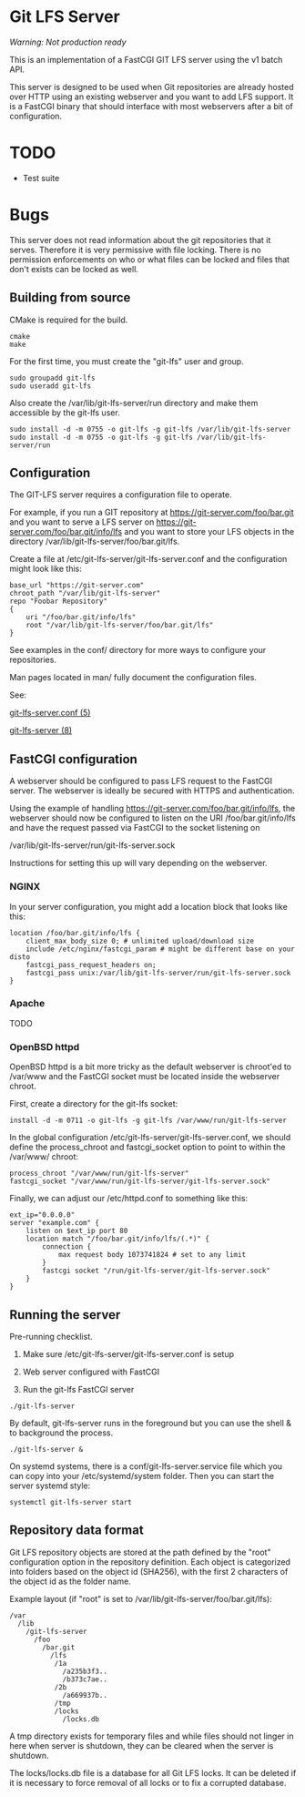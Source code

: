 # Git LFS Server

*Warning: Not production ready*

This is an implementation of a FastCGI GIT LFS server using the v1 batch API.

This server is designed to be used when Git repositories are already hosted over HTTP 
using an existing webserver and you want to add LFS support. It is a FastCGI binary
that should interface with most webservers after a bit of configuration.

# TODO

* Test suite

# Bugs

This server does not read information about the git repositories that it serves.
Therefore it is very permissive with file locking. There is no permission
enforcements on who or what files can be locked and files that don't exists can
be locked as well.

## Building from source

CMake is required for the build.

```
cmake
make
```

For the first time, you must create the "git-lfs" user and group.

```
sudo groupadd git-lfs
sudo useradd git-lfs
```

Also create the /var/lib/git-lfs-server/run directory and make them accessible by the git-lfs user.

```
sudo install -d -m 0755 -o git-lfs -g git-lfs /var/lib/git-lfs-server
sudo install -d -m 0755 -o git-lfs -g git-lfs /var/lib/git-lfs-server/run
```


## Configuration

The GIT-LFS server requires a configuration file to operate.

For example, if you run a GIT repository at https://git-server.com/foo/bar.git and you want to serve
a LFS server on https://git-server.com/foo/bar.git/info/lfs and you want to store your LFS objects
in the directory /var/lib/git-lfs-server/foo/bar.git/lfs.

Create a file at /etc/git-lfs-server/git-lfs-server.conf and the configuration might look like this:


```
base_url "https://git-server.com"
chroot_path "/var/lib/git-lfs-server"
repo "Foobar Repository"
{
	uri "/foo/bar.git/info/lfs"
	root "/var/lib/git-lfs-server/foo/bar.git/lfs"
}
```

See examples in the conf/ directory for more ways to configure your repositories.

Man pages located in man/ fully document the configuration files.

See:

[git-lfs-server.conf (5)](man/git-lfs-server.conf.txt)

[git-lfs-server (8)](man/git-lfs-server.txt)

## FastCGI configuration

A webserver should be configured to pass LFS request to the FastCGI server.
The webserver is ideally be secured with HTTPS and authentication.

Using the example of handling https://git-server.com/foo/bar.git/info/lfs,
the webserver should now be configured to listen on the URI /foo/bar.git/info/lfs
and have the request passed via FastCGI to the socket listening on

/var/lib/git-lfs-server/run/git-lfs-server.sock

Instructions for setting this up will vary depending on the webserver.

### NGINX

In your server configuration, you might add a location block that looks like this:

```
location /foo/bar.git/info/lfs {
	client_max_body_size 0; # unlimited upload/download size
	include /etc/nginx/fastcgi_param # might be different base on your disto
	fastcgi_pass_request_headers on;
	fastcgi_pass unix:/var/lib/git-lfs-server/run/git-lfs-server.sock
}
```

### Apache

TODO

### OpenBSD httpd

OpenBSD httpd is a bit more tricky as the default webserver is chroot'ed to /var/www and
the FastCGI socket must be located inside the webserver chroot.

First, create a directory for the git-lfs socket:
```
install -d -m 0711 -o git-lfs -g git-lfs /var/www/run/git-lfs-server
```

In the global configuration /etc/git-lfs-server/git-lfs-server.conf, we should
define the process_chroot and fastcgi_socket option to point to within the /var/www/ chroot:
```
process_chroot "/var/www/run/git-lfs-server"
fastcgi_socket "/var/www/run/git-lfs-server/git-lfs-server.sock"
```

Finally, we can adjust our /etc/httpd.conf to something like this:
```
ext_ip="0.0.0.0"
server "example.com" {
	listen on $ext_ip port 80
	location match "/foo/bar.git/info/lfs/(.*)" {
		connection {
			max request body 1073741824 # set to any limit
		}
		fastcgi socket "/run/git-lfs-server/git-lfs-server.sock"
	}
}
```

## Running the server

Pre-running checklist.

1) Make sure /etc/git-lfs-server/git-lfs-server.conf is setup

2) Web server configured with FastCGI 

3) Run the git-lfs FastCGI server

```
./git-lfs-server
```

By default, git-lfs-server runs in the foreground but you can use the shell & to background the process.

```
./git-lfs-server &
```

On systemd systems, there is a conf/git-lfs-server.service file which you can copy into your /etc/systemd/system folder.
Then you can start the server systemd style:

```
systemctl git-lfs-server start
```

## Repository data format

Git LFS repository objects are stored at the path defined by the "root" configuration option in the repository definition.
Each object is categorized into folders based on the object id (SHA256), with the first 2 characters of the object id
as the folder name.

Example layout (if "root" is set to /var/lib/git-lfs-server/foo/bar.git/lfs):

	/var
	  /lib
	    /git-lfs-server
	      /foo
	        /bar.git
	          /lfs
	           /1a
	             /a235b3f3..
	             /b373c7ae..
	           /2b
	             /a669937b..
	           /tmp
	           /locks
	             /locks.db

A tmp directory exists for temporary files and while files should not linger in here when server is shutdown, 
they can be cleared when the server is shutdown.

The locks/locks.db file is a database for all Git LFS locks. It can be deleted if it is necessary to force removal
of all locks or to fix a corrupted database.
